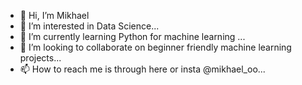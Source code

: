 - 👋 Hi, I’m Mikhael
- 👀 I’m interested in Data Science...
- 🌱 I’m currently learning Python for machine learning ...
- 💞️ I’m looking to collaborate on beginner friendly machine learning projects...
- 📫 How to reach me is through here or insta @mikhael_oo...

<!---
mikhael-oo/mikhael-oo is a ✨ special ✨ repository because its `README.md` (this file) appears on your GitHub profile.
You can click the Preview link to take a look at your changes.
--->
